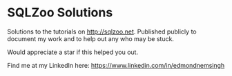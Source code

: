 # SQLZoo Solutions


Solutions to the tutorials on http://sqlzoo.net. Published publicly to document my work and to help out any who may be stuck.


Would appreciate a star if this helped you out.

Find me at my LinkedIn here: https://www.linkedin.com/in/edmondnemsingh
